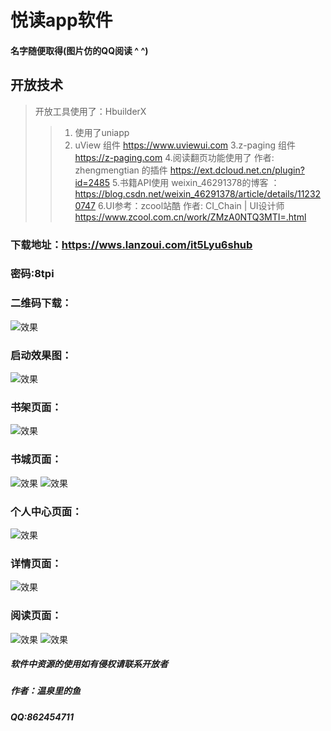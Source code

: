 # 悦读app软件 #
#### 名字随便取得(图片仿的QQ阅读 ^ ^)

## 开放技术
> 开放工具使用了：HbuilderX
>> 1. 使用了uniapp
>> 2. uView 组件 https://www.uviewui.com
>> 3.z-paging 组件 https://z-paging.com
>> 4.阅读翻页功能使用了 作者: zhengmengtian 的插件  https://ext.dcloud.net.cn/plugin?id=2485
>> 5.书籍API使用 weixin_46291378的博客 ：https://blog.csdn.net/weixin_46291378/article/details/112320747
>> 6.UI参考：zcool站酷 作者: CI_Chain | UI设计师  https://www.zcool.com.cn/work/ZMzA0NTQ3MTI=.html

### 下载地址：https://wws.lanzoui.com/it5Lyu6shub
### 密码:8tpi

### 二维码下载：
![效果](../static/down.png)

### 启动效果图：
![效果](../static/hdpiBg.png)

### 书架页面：
![效果](../static/README_files/2.jpg)

### 书城页面：
![效果](../static/README_files/1.jpg) ![效果](../static/README_files/4.jpg)

### 个人中心页面：
![效果](../static/README_files/5.jpg)

### 详情页面：
![效果](../static/README_files/3.jpg)

### 阅读页面：
![效果](../static/README_files/6.jpg) ![效果](../static/README_files/6.jpg)

##### 软件中资源的使用如有侵权请联系开放者
##### 作者：温泉里的鱼
##### QQ:862454711

